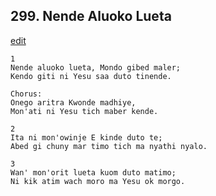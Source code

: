 
## 299.  Nende Aluoko Lueta
[edit](https://docs.google.com/document/d/1TcBs_nPhMzFB67_C4u0Ax3kozKV9mAvr/edit?mode=html)



    1
    Nende aluoko lueta, Mondo gibed maler;
    Kendo giti ni Yesu saa duto tinende.

    Chorus:
    Onego aritra Kwonde madhiye,
    Mon'ati ni Yesu tich maber kende.

    2
    Ita ni mon'owinje E kinde duto te;
    Abed gi chuny mar timo tich ma nyathi nyalo.

    3
    Wan' mon'orit lueta kuom duto matimo;
    Ni kik atim wach moro ma Yesu ok morgo.
